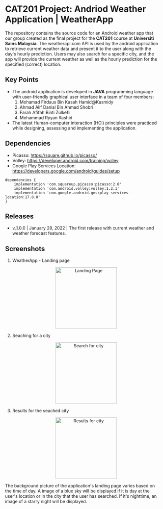 # CAT201 Project: Andriod Weather Application | WeatherApp
The repository contains the source code for an Android weather app that our group created as the final project for the **CAT201** course at **Universiti Sains Malaysia**.
The weatherapi.com API is used by the android application to retrieve current weather data and present it to the user along with the day's hourly prediction. Users may also search for a specific city, and the app will provide the current weather as well as the hourly prediction for the specified (correct) location. 
## Key Points
- The android application is developed in **JAVA** programming language with user-friendly
graphical user interface in a team of four members:
    1. Mohamad Firdaus Bin Kasah Hamid@Kasmidy
    2. Ahmad Alif Danial Bin Ahmad Shobri
    3. Farah Afifah Binti Zulkefli
    4. Mohammad Ryyan Rashid
-  The latest Human-computer interaction (HCI) principles were practiced while designing,
assessing and implementing the application.

## Dependencies
- Picasso: https://square.github.io/picasso/
- Volley: https://developer.android.com/training/volley
- Google Play Services Location: https://developers.google.com/android/guides/setup
```
dependencies {
    implementation 'com.squareup.picasso:picasso:2.8'
    implementation 'com.android.volley:volley:1.2.1'
    implementation 'com.google.android.gms:play-services-location:17.0.0'
}
```

## Releases
- v_1.0.0 | January 29, 2022 | The first release with current weather and weather forecast features.

## Screenshots
1. WeatherApp - Landing page <br>
    <p align="center">
        <img src="https://github.com/ryyanrashid01/CAT201_WeatherApp/blob/main/screenshots/landingScreen.jpg" alt="Landing Page" style="width:200px;"/>
    </p>
2. Seaching for a city <br>
    <p align="center">
        <img src="https://github.com/ryyanrashid01/CAT201_WeatherApp/blob/main/screenshots/searchCity.jpg" alt="Search for city" style="width:200px;"/>
    </p>
3. Results for the seached city <br>
    <p align="center">
        <img src="https://github.com/ryyanrashid01/CAT201_WeatherApp/blob/main/screenshots/cityResults.jpg" alt="Results for city" style="width:200px;"/>
    </p>

The background picture of the application's landing page varies based on the time of day. A image of a blue sky will be displayed if it is day at the user's location or in the city that the user has searched. If it's nighttime, an image of a starry night will be displayed.
